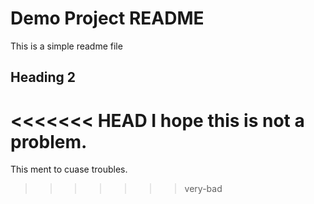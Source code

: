 # Demo Project README

This is a simple readme file

## Heading 2

<<<<<<< HEAD
I hope this is not a problem.
=======
This ment to cuase troubles.
>>>>>>> very-bad

